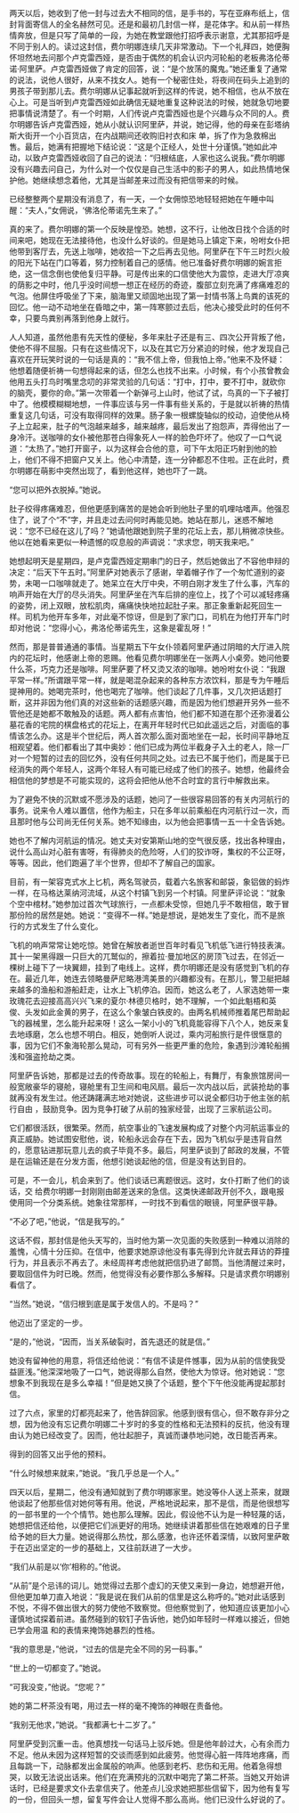 
<p> 两天以后，她收到了他一封与过去大不相同的信，是手书的，写在亚麻布纸上，信封背面寄信人的全名赫然可见。还是和最初几封信一样，是花体字。和从前一样热情奔放，但是只写了简单的一段，为她在教堂跟他打招呼表示谢意，尤其那招呼是不同于别人的。读过这封信，费尔明娜连续几天非常激动。下一个礼拜四，她便胸怀坦然地去问那个卢克雷西娅，是否由于偶然的机会认识内河轮船的老板弗洛伦蒂诺·阿里萨。卢克雷西娅做了肯定的回答，说：“是个放荡的魔鬼。”她还重复了通常的说法，说他人很好，从来不找女人。她有一个秘密住处，将夜间在码头上追到的男孩子带到那儿去。费尔明娜从记事起就听到这样的传说，她不相信，也从不放在心上。可是当听到卢克雷西娅如此确信无疑地重复这种说法的时候，她就急切地要把事情说清楚了。有一个时期，人们传说卢克雷西娅也是个兴趣与众不同的人。费尔明娜告诉卢克雷西娅，她从小就认识阿里萨，并说，她记得，他的母亲在彭塔纳斯大街开一个小百货店，在内战期间还收购旧衬衣和床 单，拆了作为急救棉出售。最后，她满有把握地下结论说：“这是个正经人，处世十分谨慎。”她如此冲动，以致卢克雷西娅收回了自己的说法：“归根结底，人家也这么说我。”费尔明娜没有兴趣去问自己，为什么对一个仅仅是自己生活中的影子的男人，如此热情地保护他。她继续想念着他，尤其是当邮差来过而没有把信带来的时候。</p>
<p> 已经整整两个星期没有消息了，有一天，一个女佣惊恐地轻轻把她在午睡中叫醒：“夫人，”女佣说，‘佛洛伦蒂诺先生来了。”</p>
<p> 真的来了。费尔明娜的第一个反映是惶恐。她想，这不行，让他改日找个合适的时间来吧，她现在无法接待他，也没什么好谈的。但是她马上镇定下来，吩咐女仆把他带到客厅去，先送上咖啡，她收拾一下之后再去见他。阿里萨在下午三时烈火般的阳光下站在门口等着，努力控制着自己的感情。他已准备好费尔明娜的婉言拒绝，这一信念倒也使他复归平静。可是传出来的口信使他大为震惊，走进大厅凉爽的荫影之中时，他几乎没时间想一想正在经历的奇迹，腹部立刻充满了疼痛难忍的气泡。他屏住呼吸坐了下来，脑海里又顽固地出现了第一封情书落上鸟粪的该死的回忆。他一动不动地坐在昏暗之中，第一阵寒颤过去后，他决心接受此时的任何不幸，只要鸟粪别再落到他身上就行。</p>
<p> 人人知道，虽然他患有先天性的便秘，多年来肚子还是有三、四次公开背叛了他，使他不得不屈服。只有在这些情况下，以及在其它万分紧迫的时候，他才发现自己喜欢在开玩笑时说的一句话是真的：“我不信上帝，但我怕上帝。”他来不及怀疑：他想着随便祈祷一句想得起来的话，但怎么也找不出来。小时候，有个小孩曾教会他用五头打鸟时嘴里念叨的非常灵验的几句话：“打中，打中，要不打中，就砍你的脑壳，要你的命。”第一次带着一个新弹弓上山时，他试了试，鸟真的一下子被打中了。他模模糊糊地想，一件事应该与另一件事有些关系的，于是就以祈祷的热情重复这几句话，可没有取得同样的效果。肠子象一根螺旋轴似的绞动，迫使他从椅子上立起来，肚子的气泡越来越多，越来越疼，最后发出了抱怨声，弄得他出了一身冷汗。送咖啡的女仆被他那苍白得象死人一样的脸色吓坏了。他叹了一口气说道：“太热了。”她打开窗子，以为这样会合他的意，可下午太阳正巧射到他的脸上，他们不得不把窗户又关上。他心中清楚，连一分钟都忍不住啦。正在此时，费尔明娜在萌影中突然出现了，看到他这样，她也吓了一跳。</p>
<p> “您可以把外衣脱掉。”她说。</p>
<p> 肚子绞得疼痛难忍，但他更感到痛苦的是她会听到他肚子里的叽哩咕嗜声。他强忍住了，说了个“不”字，并且走过去问何时再能见她。她站在那儿，迷惑不解地说：“您不已经在这儿了吗？”她请他跟她到院子里的花坛上去，那儿稍微凉快些。他以在她看来更似一种遗憾的叹息般的声调说：“求求您，明天我来吧。”</p>
<p> 她想起明天是星期四，是卢克雷西娅定期串门的日子，然后她做出了不容他申辩的决定：“后天下午五时。”阿里萨对她表示了感谢，举着帽子作了一个匆忙道别的姿势，未喝一口咖啡就走了。她呆立在大厅中央，不明白刚才发生了什么事，汽车的响声开始在大厅的尽头消失。阿里萨坐在汽车后排的座位上，找了个可以减轻疼痛的姿势，闭上双眼，放松肌肉，痛痛快快地拉起肚子来。那正象重新起死回生一样。司机为他开车多年，对此毫不惊讶，但是到了家门口，司机在为他打开车门时却对他说：“您得小心，弗洛伦蒂诺先生，这象是霍乱呀！”</p>
<p> 然而，那是普普通通的事情。当星期五下午女仆领着阿里萨通过阴暗的大厅进入院内的花坛时，他感谢上帝的恩赐。他看见费尔明娜坐在一张两人小桌旁。她问他要什么茶，巧克力还是咖啡。阿里萨要了杯又烫又浓的咖啡。她吩咐女仆说：“我跟平常一样。”所谓跟平常一样，就是喝混杂起来的各种东方浓饮料，那是专为午睡后提神用的。她喝完茶时，他也喝完了咖啡。他们谈起了几件事，又几次把话题打断，这并非因为他们真的对这些新的话题感兴趣，而是因为他们想避开另外一些不管他还是她都不敢触及的话题。两人都有点害怕，他们都不知道在那个还弥漫着公墓花香的宅院的棋盘格式的花坛上，在离开年轻时代已如此遥远之后，对面临的事情该怎么办。这是半个世纪后，两人首次那么面对面地坐在一起，长时间平静地互相观望着。他们都看出了其中奥妙：他们已成为两位半截身子入土的老人，除一厂对一个短暂的过去的回忆外，没有任何共同之处。过去已不属于他们，而是属于已经消失的两个年轻人，这两个年轻人有可能已经成了他们的孩子。她想，他最终会相信他的梦想是不可能实现的，这将会把他从他不合时宜的言行中解救出来。</p>
<p> 为了避免不快的沉默或不愿涉及的话题，她问了一些很容易回答的有关内河航行的事务。说来令人难以置信，他作为船主，只在多年以前乘船在内河航行过一次，而且那时他与公司尚无任何关系。她不知缘由，以为他会把事情一五一十全告诉她。</p>
<p> 她也不了解内河航运的情况。她丈夫对安第斯山地的空气很反感，找出各种理由，说什么高山对心脏有害呀，有得肺炎的危险呀，人们的狡诈呀，集权的不公正呀，等等。因此，他们跑遍了半个世界，但却不了解自己的国家。</p>
<p> 目前，有一架容克式水上匕机，两名驾驶员，载着六名旅客和邮袋，象铝做的蚂炸一样，在马格达莱纳河流域，从这个村镇飞到另一个村镇。阿里萨评论说：“就象个空中棺材。”她参加过首次气球旅行，一点都未受惊，但她几乎不敢相信，敢于冒那份险的居然是她。她说：“变得不一样。”她是想说，是她发生了变化，而不是旅行的方式发生了什么变化。</p>
<p> 飞机的响声常常让她吃惊。她曾在解放者逝世百年时看见飞机低飞进行特技表演。其十一架黑得跟一只巨大的兀鹫似的，擦着拉·曼加地区的房顶飞过去，在邻近一棵树上碰下了一块翼翅，挂到了电线上。这样，费尔明娜还是没有感觉到飞机的存在。最近几年，她连去领略曼萨尼略港湾美景的兴趣都没有。在那儿，警卫艇把越来越多的渔船和游船赶走，让水上飞机停泊。因而，她这么老了，人家选她带一束玫瑰花去迎接高高兴兴飞来的夏尔·林德贝格时，她不理解，一个如此魁梧和英俊、头发如此金黄的男子，在这么个象皱白铁皮的。由两名机械师推着尾巴帮助起飞的器械里，怎么能升起来呀！这么一架小小的飞机竟能容得下八个人，她反来复去地琢磨，怎么也想不明白。相反，她倒听人说过，乘内河船旅行是件很惬意的事，因为它们不象海轮那么晃动，可有另外一些更严重的危险，象遇到沙滩轮船搁浅和强盗抢劫之类。</p>
<p> 阿里萨告诉她，那都是过去的传奇故事。现在的轮船上，有舞厅，有象旅馆房间一般宽敞豪华的寝舱，寝舱里有卫生间和电风扇。最后一次内战以后，武装抢劫的事就再没有发生过。他还踌躇满志地对她说，这些进步可以说全都归功于他主张的航行自由 ，鼓励竞争。因为竞争打破了从前的独家经营，出现了三家航运公司。</p>
<p> 它们都很活跃，很繁荣。然而，航空事业的飞速发展构成了对整个内河航运事业的真正威胁。她试图安慰他，说，轮船永远会存在下去，因为飞机似乎是违背自然的，愿意钻进那玩意儿去的疯子毕竟不多。最后，阿里萨谈到了邮政的发展，不管是在运输还是在分发方面，他想引她谈起他的信，但是没有达到目的。</p>
<p> 可是，不一会儿，机会来到了。他们谈话已离题很远。这时，女仆打断了他们的谈话，交 给费尔明娜一封刚刚由邮差送来的急信。这类快递邮政开创不久，跟电报使用同一个分类系统。她象往常那样，一时找不到看信的眼镜，阿里萨很平静。</p>
<p> “不必了吧，”他说，“信是我写的。”</p>
<p> 这话不假，那封信是他头天写的，当时他为第一次见面的失败感到一种难以消除的羞愧，心情十分压抑。在信中，他要求她原谅他没有事先得到允许就去拜访的莽撞行为，并且表示不再去了。未经周祥考虑他就把信扔进了邮筒。当他清醒过来时，要取回信件为时已晚。然而，他觉得没有必要作那么多解释。只是请求费尔明娜别看信了。</p>
<p> “当然。”她说，“信归根到底是属于发信人的。不是吗？”</p>
<p> 他迈出了坚定的一步。</p>
<p> “是的，”他说，“因而，当关系破裂时，首先退还的就是信。”</p>
<p> 她没有留神他的用意，将信还给他说：“有信不读是件憾事，因为从前的信使我受益匪浅。”他深深地吸了一口气，她说得那么自然，使他大为惊讶。他对她说：“您想象不到我现在是多么幸福！”但是她又换了个话题，整个下午他没能再提起那封信。</p>
<p> 过了六点，家里的灯都亮起来了，他告辞回家。他感到很有信心，但不敢存非分之想，因为他没有忘记费尔明娜二十岁时的多变的性格和无法预料的反抗，他没有理由认为她已经改变了。因而，他壮起胆子，真诚而谦恭地问她，改日能否再来。</p>
<p> 得到的回答又出乎他的预料。</p>
<p> “什么时候想来就来，”她说。“我几乎总是一个人。”</p>
<p> 四天以后，星期二，他没有通知就到了费尔明娜家里。她没等仆人送上茶来，就跟他谈起了他那些信对她何等有用。他说，严格地说起来，那不是信，而是他很想写的一部书里的一个个情节。她也那么理解。因此，假设他不认为是一种轻蔑的话，她想把信还给他，以便把它们派更好的用场。她继续讲着那些信在她艰难的日子里给予她的巨大力量。她说得那么热忱，那么感激，也许还怀着深情，以致阿里萨敢于在迈出坚定的一步的基础上，又往前跃进了一大步。</p>
<p> “我们从前是以‘你’相称的。”他说。</p>
<p> “从前”是个忌讳的词儿。她觉得过去那个虚幻的天使又来到一身边，她想避开他，但他更加单刀直入地说：“我是说在我们从前的信里是这么称呼的。”她对此话感到不悦，不得不做出很大的努力使他不致察觉。但他察觉到了，他知道应该更加小心谨慎地试探着前进。虽然碰到的软钉子告诉他，她仍如年轻时一样难以接近，但她已学会用温 和的表情来掩饰她暴烈的性格。</p>
<p> “我的意思是，”他说，“过去的信是完全不同的另一码事。”</p>
<p> “世上的一切都变了。”她说。</p>
<p> “可我没变，”他说。“您呢？”</p>
<p> 她的第二杯茶没有喝，用过去一样的毫不掩饰的神眼在责备他。</p>
<p> “我别无他求，”她说。“我都满七十二岁了。”</p>
<p> 阿里萨受到沉重一击。他真想找一句话马上驳斥她。但是他年龄过大，心有余而力不足。他从未因为这样短暂的交谈而感到如此疲劳。他觉得心脏一阵阵地疼痛，而且每跳一下，动脉都发出金属般的响声。他感到老朽、悲伤和无用。他着急得想哭，以致无法说出话来。他们在充满预兆的沉默中喝完了第二杯茶。当她又开始讲话时，已经是要求文仆去拿信夹了。他差点儿没求她把那些信留下，因为他有复写的一份，但回头一想，留复写件会让人觉得不那么高尚。他们已没什么好说的了。</p>
